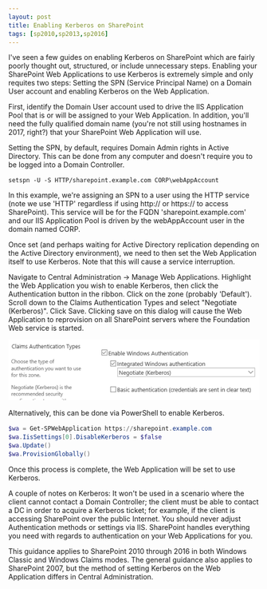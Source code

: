 ```yaml
---
layout: post
title: Enabling Kerberos on SharePoint
tags: [sp2010,sp2013,sp2016]
---
```


I've seen a few guides on enabling Kerberos on SharePoint which are fairly poorly thought out, structured, or include unnecessary steps. Enabling your SharePoint Web Applications to use Kerberos is extremely simple and only requites two steps: Setting the SPN (Service Principal Name) on a Domain User account and enabling Kerberos on the Web Application.

First, identify the Domain User account used to drive the IIS Application Pool that is or will be assigned to your Web Application. In addition, you'll need the fully qualified domain name (you're not still using hostnames in 2017, right?) that your SharePoint Web Application will use.

Setting the SPN, by default, requires Domain Admin rights in Active Directory. This can be done from any computer and doesn't require you to be logged into a Domain Controller.

```
setspn -U -S HTTP/sharepoint.example.com CORP\webAppAccount
```

In this example, we're assigning an SPN to a user using the HTTP service (note we use 'HTTP' regardless if using http:// or https:// to access SharePoint). This service will be for the FQDN 'sharepoint.example.com' and our IIS Application Pool is driven by the webAppAccount user in the domain named CORP.

Once set (and perhaps waiting for Active Directory replication depending on the Active Directory environment), we need to then set the Web Application itself to use Kerberos. Note that this will cause a service interruption.

Navigate to Central Administration -> Manage Web Applications. Highlight the Web Application you wish to enable Kerberos, then click the Authentication button in the ribbon. Click on the zone (probably 'Default'). Scroll down to the Claims Authentication Types and select "Negotiate (Kerberos)". Click Save. Clicking save on this dialog will cause the Web Application to reprovision on all SharePoint servers where the Foundation Web service is started.

![KerberosAuthentication](/assets/images/2017/10/KerberosAuthentication.png)

Alternatively, this can be done via PowerShell to enable Kerberos.

```powershell
$wa = Get-SPWebApplication https://sharepoint.example.com
$wa.IisSettings[0].DisableKerberos = $false
$wa.Update()
$wa.ProvisionGlobally()
```

Once this process is complete, the Web Application will be set to use Kerberos.

A couple of notes on Kerberos: It won't be used in a scenario where the client cannot contact a Domain Controller; the client must be able to contact a DC in order to acquire a Kerberos ticket; for example, if the client is accessing SharePoint over the public Internet. You should never adjust Authentication methods or settings via IIS. SharePoint handles everything you need with regards to authentication on your Web Applications for you.

This guidance applies to SharePoint 2010 through 2016 in both Windows Classic and Windows Claims modes. The general guidance also applies to SharePoint 2007, but the method of setting Kerberos on the Web Application differs in Central Administration.